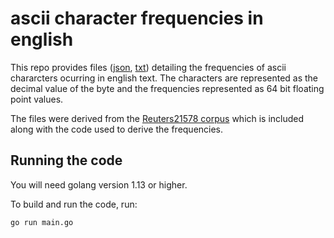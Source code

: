 # ascii character frequencies in english

This repo provides files ([json](https://raw.githubusercontent.com/piersy/ascii-char-frequency-english/main/ascii_freq.json),
[txt](https://raw.githubusercontent.com/piersy/ascii-char-frequency-english/main/ascii_freq.txt)) detailing the frequencies of ascii chararcters
ocurring in english text. The characters are represented as the decimal value
of the byte and the frequencies represented as 64 bit floating point values.

The files were derived from the [Reuters21578
corpus](http://www.daviddlewis.com/resources/testcollections/reuters21578/)
which is included along with the code used to derive the frequencies.

## Running the code

You will need golang version 1.13 or higher.

To build and run the code, run:
```
go run main.go
```

